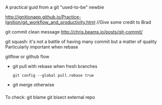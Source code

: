 A practical guid from a git "used-to-be" newbie


http://ignitionapp.github.io/Practice-Ignition/git_workflow_and_productivity.html
//Give some credit to Brad

git commit clean message
  http://chris.beams.io/posts/git-commit/

git squash: it's not a battle of having many commit but a matter of quality
  Particularly important when rebase

gitflow or github flow
  - git pull with rebase when fresh branches
    ```
    git config --global pull.rebase true
    ```

  - git merge otherwise


#####
To check:
git blame
git bisect
external repo
